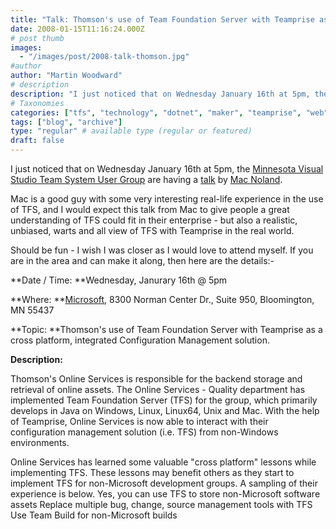 ```yaml
---
title: "Talk: Thomson's use of Team Foundation Server with Teamprise as a cross platform, integrated Configuration Management solution"
date: 2008-01-15T11:16:24.000Z
# post thumb
images:
  - "/images/post/2008-talk-thomson.jpg"
#author
author: "Martin Woodward"
# description
description: "I just noticed that on Wednesday January 16th at 5pm, the Minnesota Visual Studio Team System User Group are having a talk by Mac Noland."
# Taxonomies
categories: ["tfs", "technology", "dotnet", "maker", "teamprise", "web", "personal"]
tags: ["blog", "archive"]
type: "regular" # available type (regular or featured)
draft: false
---
```

I just noticed that on Wednesday January 16th at 5pm, the [Minnesota Visual Studio Team System User Group](http://vstsmn.net/) are having a [talk](http://team-foundation-server.blogspot.com/2008/01/vsts-meeting-on-wednesday-january-16th.html) by [Mac Noland](http://team-foundation-server.blogspot.com/). 

Mac is a good guy with some very interesting real-life experience in the use of TFS, and I would expect this talk from Mac to give people a great understanding of TFS could fit in their enterprise - but also a realistic, unbiased, warts and all view of TFS with Teamprise in the real world.   

Should be fun - I wish I was closer as I would love to attend myself.  If you are in the area and can make it along, then here are the details:- 

**Date / Time: **Wednesday, Janurary 16th @ 5pm 

**Where: **[Microsoft](http://local.live.com/default.aspx?v=2&cp=44.854%7E-93.352199&style=r&lvl=14&scene=4136079&sp=Point.rg82zv76mkjk_8300%20Norman%20Center%20Dr%2c%20Bloomington%2c%20MN%2055437-1027%2c%20United%20States___), 8300 Norman Center Dr., Suite 950, Bloomington, MN 55437 

**Topic: **Thomson's use of Team Foundation Server with Teamprise as a cross platform, integrated Configuration Management solution. 

**Description:** 

Thomson's Online Services is responsible for the backend storage and retrieval of online assets.  The Online Services - Quality department has implemented Team Foundation Server (TFS) for the group, which primarily develops in Java on Windows, Linux, Linux64, Unix and Mac.  With the help of Teamprise, Online Services is now able to interact with their configuration management solution (i.e. TFS) from non-Windows environments.  

Online Services has learned some valuable "cross platform" lessons while implementing TFS.  These lessons may benefit others as they start to implement TFS for non-Microsoft development groups.  A sampling of their experience is below.   Yes, you can use TFS to store non-Microsoft software assets Replace multiple bug, change, source management tools with TFS Use Team Build for non-Microsoft builds